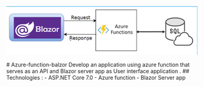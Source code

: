 ﻿<p align="center">
  <img src="https://github.com/moynul/azure-function-balzor/blob/main/azureFunctionBlazor.jpg" alt="azure funtion" />
</p>
# Azure-function-balzor
Develop an application using azure function that serves as an API and Blazor server app as  User interface application . 
## Technologies :
- ASP.NET Core 7.0 
- Azure function 
- Blazor Server app
